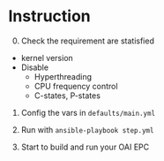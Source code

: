 # Instruction

0. Check the requirement are statisfied

  * kernel version
  * Disable
    * Hyperthreading
    * CPU frequency control
    * C-states, P-states

1. Config the vars in `defaults/main.yml`

2. Run with `ansible-playbook step.yml`

3. Start to build and run your OAI EPC
